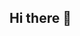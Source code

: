 ## Hi there 👋

<!--
**mcharro629/mcharro629** is a ✨ _special_ ✨ repository because its `README.md` (this file) appears on your GitHub profile.![IMG_20240421_192345](https://github.com/user-attachments/assets/dc9ce543-3af2-43dc-bdb4-98bcd13b41fa)


Here are some ideas to get you started:

- 🔭 I’m currently working on preparing myself for the Data Analytics Course...
- 🌱 I’m currently learning the pre-course material ...
- 👯 I’m looking to collaborate on different projects related to coding beginners...
- 🤔 I’m looking for help with (not sure yet, but I'm confident that I will have questions later...
- 📫 How to reach me: ...
- 😄 Pronouns: She/her
- ⚡ Fun fact: ...
-->
